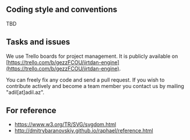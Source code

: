 ## Coding style and conventions
TBD

## Tasks and issues
We use Trello boards for project management. It is publicly available on [https://trello.com/b/gezzFCOU/jirtdan-engine](https://trello.com/b/gezzFCOU/jirtdan-engine).

You can freely fix any code and send a pull request. If you wish to contribute actively and become a team member you contact us by mailing "adil[at]adil.az".

## For reference
* https://www.w3.org/TR/SVG/svgdom.html
* http://dmitrybaranovskiy.github.io/raphael/reference.html
